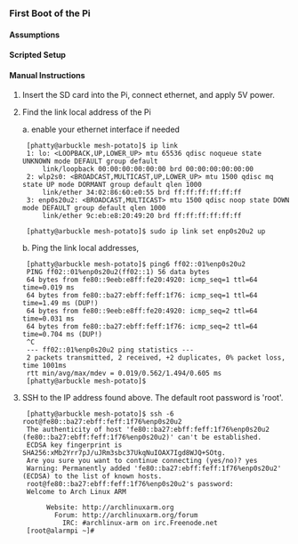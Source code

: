 
### First Boot of the Pi

#### Assumptions

#### Scripted Setup

#### Manual Instructions


1. Insert the SD card into the Pi, connect ethernet, and apply 5V power.

2. Find the link local address of the Pi

    a. enable your ethernet interface if needed

        [phatty@arbuckle mesh-potato]$ ip link
        1: lo: <LOOPBACK,UP,LOWER_UP> mtu 65536 qdisc noqueue state UNKNOWN mode DEFAULT group default 
            link/loopback 00:00:00:00:00:00 brd 00:00:00:00:00:00
        2: wlp2s0: <BROADCAST,MULTICAST,UP,LOWER_UP> mtu 1500 qdisc mq state UP mode DORMANT group default qlen 1000
            link/ether 34:02:86:60:e0:55 brd ff:ff:ff:ff:ff:ff
        3: enp0s20u2: <BROADCAST,MULTICAST> mtu 1500 qdisc noop state DOWN mode DEFAULT group default qlen 1000
            link/ether 9c:eb:e8:20:49:20 brd ff:ff:ff:ff:ff:ff

        [phatty@arbuckle mesh-potato]$ sudo ip link set enp0s20u2 up

    b. Ping the link local addresses,

        [phatty@arbuckle mesh-potato]$ ping6 ff02::01%enp0s20u2
        PING ff02::01%enp0s20u2(ff02::1) 56 data bytes
        64 bytes from fe80::9eeb:e8ff:fe20:4920: icmp_seq=1 ttl=64 time=0.019 ms
        64 bytes from fe80::ba27:ebff:feff:1f76: icmp_seq=1 ttl=64 time=1.49 ms (DUP!)
        64 bytes from fe80::9eeb:e8ff:fe20:4920: icmp_seq=2 ttl=64 time=0.031 ms
        64 bytes from fe80::ba27:ebff:feff:1f76: icmp_seq=2 ttl=64 time=0.704 ms (DUP!)
        ^C
        --- ff02::01%enp0s20u2 ping statistics ---
        2 packets transmitted, 2 received, +2 duplicates, 0% packet loss, time 1001ms
        rtt min/avg/max/mdev = 0.019/0.562/1.494/0.605 ms
        [phatty@arbuckle mesh-potato]$

3. SSH to the IP address found above. The default root password is 'root'.

        [phatty@arbuckle mesh-potato]$ ssh -6 root@fe80::ba27:ebff:feff:1f76%enp0s20u2
        The authenticity of host 'fe80::ba27:ebff:feff:1f76%enp0s20u2 (fe80::ba27:ebff:feff:1f76%enp0s20u2)' can't be established.
        ECDSA key fingerprint is SHA256:xMb2Yrr7pJ/uJRm3sbc37UkqNuIOAX7Igd8WJQ+SOtg.
        Are you sure you want to continue connecting (yes/no)? yes
        Warning: Permanently added 'fe80::ba27:ebff:feff:1f76%enp0s20u2' (ECDSA) to the list of known hosts.
        root@fe80::ba27:ebff:feff:1f76%enp0s20u2's password: 
        Welcome to Arch Linux ARM

             Website: http://archlinuxarm.org
               Forum: http://archlinuxarm.org/forum
                 IRC: #archlinux-arm on irc.Freenode.net
        [root@alarmpi ~]#
